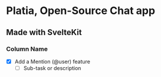# Platia, Open-Source Chat app

## Made with SvelteKit

### Column Name
- [x] Add a Mention (@user) feature
  - [ ] Sub-task or description
